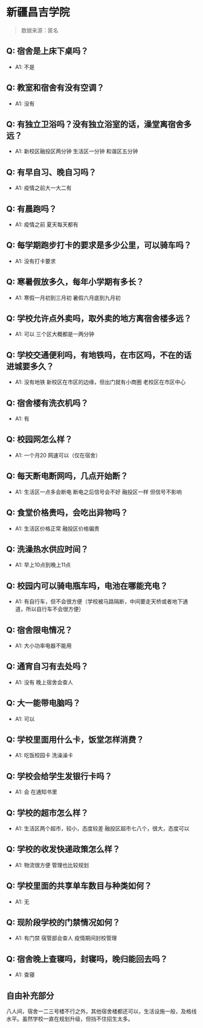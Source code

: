 # 新疆昌吉学院

> 数据来源：匿名

## Q: 宿舍是上床下桌吗？

- A1: 不是

## Q: 教室和宿舍有没有空调？

- A1: 没有

## Q: 有独立卫浴吗？没有独立浴室的话，澡堂离宿舍多远？

- A1: 新校区融投区两分钟 生活区一分钟 和谐区五分钟

## Q: 有早自习、晚自习吗？

- A1: 疫情之前大一大二有

## Q: 有晨跑吗？

- A1: 疫情之前 夏天每天都有

## Q: 每学期跑步打卡的要求是多少公里，可以骑车吗？

- A1: 没有打卡要求

## Q: 寒暑假放多久，每年小学期有多长？

- A1: 寒假一月初到三月初  暑假六月底到九月初

## Q: 学校允许点外卖吗，取外卖的地方离宿舍楼多远？

- A1: 可以  三个区大概都是一两分钟

## Q: 学校交通便利吗，有地铁吗，在市区吗，不在的话进城要多久？

- A1: 没有地铁
新校区在市区的边缘，但出门就有小商圈  老校区在市区中心

## Q: 宿舍楼有洗衣机吗？

- A1: 有

## Q: 校园网怎么样？

- A1: 一个月20  网速可以（仅在宿舍）

## Q: 每天断电断网吗，几点开始断？

- A1: 生活区一点多会断电  断电之后信号会不好
融投区一样  但信号不影响

## Q: 食堂价格贵吗，会吃出异物吗？

- A1: 生活区价格正常 
融投区价格偏贵

## Q: 洗澡热水供应时间？

- A1: 早上10点到晚上11点

## Q: 校园内可以骑电瓶车吗，电池在哪能充电？

- A1: 有自行车，但不会很方便（学校被马路隔断，中间要走天桥或者地下通道，所以自行车不会很方便）

## Q: 宿舍限电情况？

- A1: 大小功率电器不能用

## Q: 通宵自习有去处吗？

- A1: 没有  晚上宿舍会查人

## Q: 大一能带电脑吗？

- A1: 可以

## Q: 学校里面用什么卡，饭堂怎样消费？

- A1: 吃饭校园卡 洗澡澡卡

## Q: 学校会给学生发银行卡吗？

- A1: 会 在通知书里

## Q: 学校的超市怎么样？

- A1: 生活区两个超市，较小，态度较差
融投区超市七八个，很大，态度可以

## Q: 学校的收发快递政策怎么样？

- A1: 物流很方便 管理也比较规划

## Q: 学校里面的共享单车数目与种类如何？

- A1: 无

## Q: 现阶段学校的门禁情况如何？

- A1: 有门禁 宿管部会查人  疫情期间封校管理

## Q: 宿舍晚上查寝吗，封寝吗，晚归能回去吗？

- A1: 查寝

## 自由补充部分

八人间，宿舍一二三号楼不行之外，其他宿舍楼都还可以，生活设施一般，及格线水平。虽然学校一直在规划升级，但挡不住招生太多。